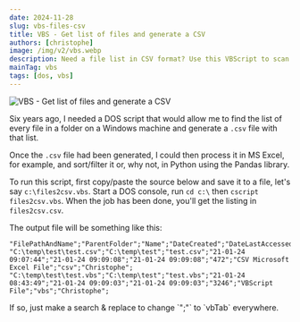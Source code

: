 ```yaml
---
date: 2024-11-28
slug: vbs-files-csv
title: VBS - Get list of files and generate a CSV
authors: [christophe]
image: /img/v2/vbs.webp
description: Need a file list in CSV format? Use this VBScript to scan a folder, including sub-folders, and output file details like size, date, and owner for easy analysis.
mainTag: vbs
tags: [dos, vbs]
---
```

![VBS - Get list of files and generate a CSV](/img/v2/vbs.webp)

Six years ago, I needed a DOS script that would allow me to find the list of every file in a folder on a Windows machine and generate a `.csv` file with that list.

Once the `.csv` file had been generated, I could then process it in MS Excel, for example, and sort/filter it or, why not, in Python using the Pandas library.

<!-- truncate -->

To run this script, first copy/paste the source below and save it to a file, let's say `c:\files2csv.vbs`. Start a DOS console, run `cd c:\` then `cscript files2csv.vbs`. When the job has been done, you'll get the listing in `files2csv.csv`.

<Snippet filename="files2csv.vbs" source="./files/files2csv.vbs" />

The output file will be something like this:

```csv
"FilePathAndName";"ParentFolder";"Name";"DateCreated";"DateLastAccessed";"DateLastModified";"Size";"Type";"Suffix";"Owner";
"C:\temp\test\test.csv";"C:\temp\test";"test.csv";"21-01-24 09:07:44";"21-01-24 09:09:08";"21-01-24 09:09:08";"472";"CSV Microsoft Excel File";"csv";"Christophe";
"C:\temp\test\test.vbs";"C:\temp\test";"test.vbs";"21-01-24 08:43:49";"21-01-24 09:09:03";"21-01-24 09:09:03";"3246";"VBScript File";"vbs";"Christophe";
```

<AlertBox variant="info" title="Did you need tab delimited?">
If so, just make a search & replace to change `";"` to `vbTab` everywhere.

</AlertBox>
